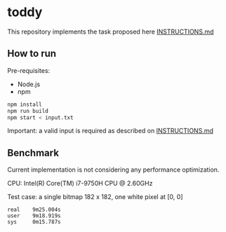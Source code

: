 # toddy

This repository implements the task proposed here [INSTRUCTIONS.md](./INSTRUCTIONS.md)

## How to run
Pre-requisites:
- Node.js
- npm

```sh
npm install
npm run build
npm start < input.txt
```

Important: a valid input is required as described on [INSTRUCTIONS.md](./INSTRUCTIONS.md)

## Benchmark

Current implementation is not considering any performance optimization.

CPU: Intel(R) Core(TM) i7-9750H CPU @ 2.60GHz

Test case: a single bitmap 182 x 182, one white pixel at [0, 0]
```
real    9m25.004s
user    9m18.919s
sys     0m15.787s
```
